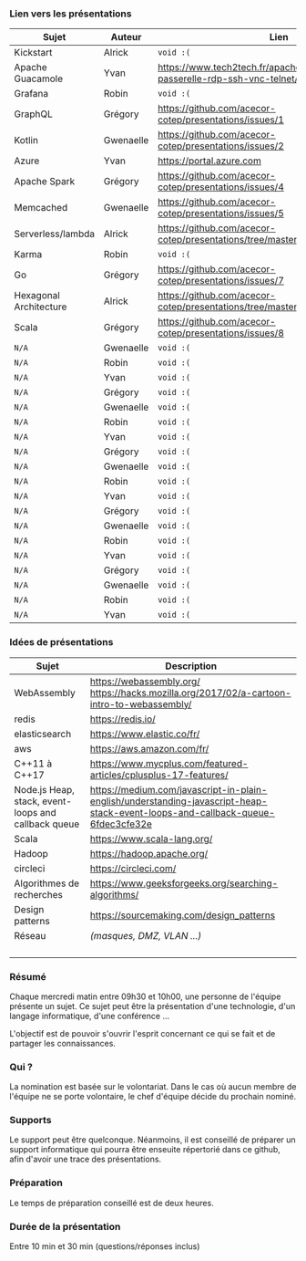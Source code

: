 ### Lien vers les présentations

| Sujet | Auteur | Lien |
|-------|--------|------|
| Kickstart | Alrick | `void :(` |
| Apache Guacamole | Yvan | https://www.tech2tech.fr/apache-guacamole-passerelle-rdp-ssh-vnc-telnet/ |
| Grafana | Robin | `void :(` | 
| GraphQL | Grégory | https://github.com/acecor-cotep/presentations/issues/1 |
| Kotlin | Gwenaelle | https://github.com/acecor-cotep/presentations/issues/2 |
| Azure | Yvan | https://portal.azure.com |
| Apache Spark | Grégory | https://github.com/acecor-cotep/presentations/issues/4 |
| Memcached | Gwenaelle | https://github.com/acecor-cotep/presentations/issues/5 |
| Serverless/lambda | Alrick | https://github.com/acecor-cotep/presentations/tree/master/serverless |
| Karma | Robin | `void :(` |
| Go | Grégory | https://github.com/acecor-cotep/presentations/issues/7 |
| Hexagonal Architecture | Alrick | https://github.com/acecor-cotep/presentations/tree/master/hexagonal_architecture |
|  Scala    |  Grégory  |  https://github.com/acecor-cotep/presentations/issues/8  |
|  `N/A`    |  Gwenaelle  |  `void :(`  |
|  `N/A`    |  Robin  |  `void :(`  |
|  `N/A`    |  Yvan  |  `void :(`  |
|  `N/A`    |  Grégory  |  `void :(`  |
|  `N/A`    |  Gwenaelle  |  `void :(`  |
|  `N/A`    |  Robin  |  `void :(`  |
|  `N/A`    |  Yvan  |  `void :(`  |
|  `N/A`    |  Grégory  |  `void :(`  |
|  `N/A`    |  Gwenaelle  |  `void :(`  |
|  `N/A`    |  Robin  |  `void :(`  |
|  `N/A`    |  Yvan  |  `void :(`  |
|  `N/A`    |  Grégory  |  `void :(`  |
|  `N/A`    |  Gwenaelle  |  `void :(`  |
|  `N/A`    |  Robin  |  `void :(`  |
|  `N/A`    |  Yvan  |  `void :(`  |
|  `N/A`    |  Grégory  |  `void :(`  |
|  `N/A`    |  Gwenaelle  |  `void :(`  |
|  `N/A`    |  Robin  |  `void :(`  |
|  `N/A`    |  Yvan  |  `void :(`  |

### Idées de présentations

| Sujet | Description |
|-------|-------------|
|   WebAssembly   |   https://webassembly.org/ https://hacks.mozilla.org/2017/02/a-cartoon-intro-to-webassembly/     |
|   redis   |   https://redis.io/    |
|   elasticsearch   |   https://www.elastic.co/fr/    |
|   aws   |   https://aws.amazon.com/fr/    |
|   C++11 à C++17   |    https://www.mycplus.com/featured-articles/cplusplus-17-features/    |
|   Node.js Heap, stack, event-loops and callback queue   |    https://medium.com/javascript-in-plain-english/understanding-javascript-heap-stack-event-loops-and-callback-queue-6fdec3cfe32e    |
|  Scala    |    https://www.scala-lang.org/    |
|  Hadoop    |   https://hadoop.apache.org/    |
|   circleci   |   https://circleci.com/    |
|   Algorithmes de recherches   |   https://www.geeksforgeeks.org/searching-algorithms/    |
|   Design patterns   |   https://sourcemaking.com/design_patterns    |
|   Réseau   |   _(masques, DMZ, VLAN ...)_    |
|      |       |
|      |       |
|      |       |
|      |       |



### Résumé

Chaque mercredi matin entre 09h30 et 10h00, une personne de l'équipe présente un sujet. Ce sujet peut être la présentation d'une technologie, d'un langage informatique, d'une conférence ...

L'objectif est de pouvoir s'ouvrir l'esprit concernant ce qui se fait et de partager les connaissances.

### Qui ?

La nomination est basée sur le volontariat. Dans le cas où aucun membre de l'équipe ne se porte volontaire, le chef d'équipe décide du prochain nominé.

### Supports

Le support peut être quelconque. Néanmoins, il est conseillé de préparer un support informatique qui pourra être enseuite répertorié dans ce github, afin d'avoir une trace des présentations.

### Préparation

Le temps de préparation conseillé est de deux heures.

### Durée de la présentation

Entre 10 min et 30 min (questions/réponses inclus)
